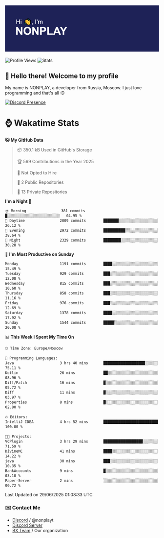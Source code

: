 ![Discord Presence](./header.png)
<br></br>
![Profile Views](https://komarev.com/ghpvc/?username=NONPLAYT&color=blue&style=for-the-badge)
![Stats](https://img.shields.io/badge/0%25-OPTIMIZED-orange?style=for-the-badge)


## :wave: Hello there! Welcome to my profile

My name is NONPLAY, a developer from Russia, Moscow. I just love programming and that's all :D

[![Discord Presence](https://lanyard.cnrad.dev/api/597087584090587177?showDisplayName=true)](https://discord.com/users/597087584090587177) 

# ⌚ Wakatime Stats

<!--START_SECTION:waka-->
**🐱 My GitHub Data** 

> 📦 350.1 kB Used in GitHub's Storage 
 > 
> 🏆 569 Contributions in the Year 2025
 > 
> 🚫 Not Opted to Hire
 > 
> 📜 2 Public Repositories 
 > 
> 🔑 13 Private Repositories 
 > 
**I'm a Night 🦉** 

```text
🌞 Morning                381 commits         █░░░░░░░░░░░░░░░░░░░░░░░░   04.95 % 
🌆 Daytime                2009 commits        ███████░░░░░░░░░░░░░░░░░░   26.12 % 
🌃 Evening                2972 commits        ██████████░░░░░░░░░░░░░░░   38.64 % 
🌙 Night                  2329 commits        ████████░░░░░░░░░░░░░░░░░   30.28 % 
```
📅 **I'm Most Productive on Sunday** 

```text
Monday                   1191 commits        ████░░░░░░░░░░░░░░░░░░░░░   15.49 % 
Tuesday                  929 commits         ███░░░░░░░░░░░░░░░░░░░░░░   12.08 % 
Wednesday                815 commits         ███░░░░░░░░░░░░░░░░░░░░░░   10.60 % 
Thursday                 858 commits         ███░░░░░░░░░░░░░░░░░░░░░░   11.16 % 
Friday                   976 commits         ███░░░░░░░░░░░░░░░░░░░░░░   12.69 % 
Saturday                 1378 commits        ████░░░░░░░░░░░░░░░░░░░░░   17.92 % 
Sunday                   1544 commits        █████░░░░░░░░░░░░░░░░░░░░   20.08 % 
```


📊 **This Week I Spent My Time On** 

```text
🕑︎ Time Zone: Europe/Moscow

💬 Programming Languages: 
Java                     3 hrs 40 mins       ███████████████████░░░░░░   75.11 % 
Kotlin                   26 mins             ██░░░░░░░░░░░░░░░░░░░░░░░   08.96 % 
Diff/Patch               16 mins             █░░░░░░░░░░░░░░░░░░░░░░░░   05.72 % 
Diff                     11 mins             █░░░░░░░░░░░░░░░░░░░░░░░░   03.97 % 
Properties               8 mins              █░░░░░░░░░░░░░░░░░░░░░░░░   02.80 % 

🔥 Editors: 
IntelliJ IDEA            4 hrs 52 mins       █████████████████████████   100.00 % 

🐱‍💻 Projects: 
VCPlugin                 3 hrs 29 mins       ██████████████████░░░░░░░   71.59 % 
DivineMC                 41 mins             ████░░░░░░░░░░░░░░░░░░░░░   14.22 % 
java                     30 mins             ███░░░░░░░░░░░░░░░░░░░░░░   10.35 % 
BankAccounts             9 mins              █░░░░░░░░░░░░░░░░░░░░░░░░   03.10 % 
Paper-Server             2 mins              ░░░░░░░░░░░░░░░░░░░░░░░░░   00.72 % 
```


 Last Updated on 29/06/2025 01:08:33 UTC
<!--END_SECTION:waka-->

### ✉️ Contact Me

- [Discord](https://discord.com/users/597087584090587177) / @nonplayt
- [Discord Server](https://discord.gg/qNyybSSPm5)
- [BX Team](https://github.com/BX-Team) / Our organization
